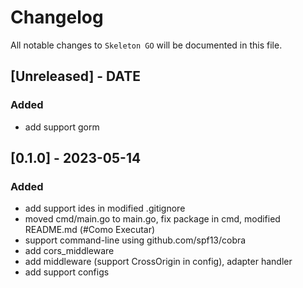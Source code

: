 # Changelog

All notable changes to `Skeleton GO` will be documented in this file.

## [Unreleased] - DATE

### Added

- add support gorm

## [0.1.0] - 2023-05-14

### Added

- add support ides in modified .gitignore
- moved cmd/main.go to main.go, fix package in cmd, modified README.md (#Como Executar)
- support command-line using github.com/spf13/cobra
- add cors_middleware
- add middleware (support CrossOrigin in config), adapter handler
- add support configs
